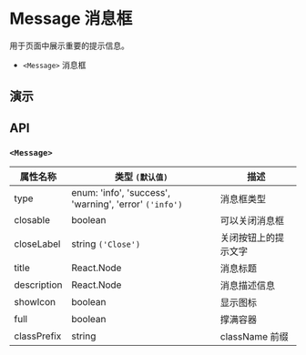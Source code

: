 # Message 消息框 [<i class="icon icon-edit2" ></i>](https://github.com/rsuite/rsuite.github.io/blob/master/src/components/message/index.md)

用于页面中展示重要的提示信息。

- `<Message>` 消息框

## 演示

<!--{demo}-->

## API

### `<Message>`


| 属性名称    | 类型 `(默认值)`                                                  | 描述                 |
| ----------- | ----------------------------------------------------- | -------------------- |
| type        | enum: 'info', 'success', 'warning', 'error' `('info')` | 消息框类型           |
| closable    | boolean                                               | 可以关闭消息框       |
| closeLabel  | string  `('Close')`                                   | 关闭按钮上的提示文字 |
| title       | React.Node                                            | 消息标题             |
| description | React.Node                                            | 消息描述信息         |
| showIcon    | boolean                                               | 显示图标             |
| full        | boolean                                               | 撑满容器             |
| classPrefix | string                                                | className 前缀       |